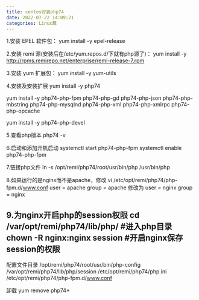 ```yaml
---
title: centos安装php74
date: 2022-07-22 14:09:21
categories: Linux篇
---
```

1.安装 EPEL 软件包：
yum install -y epel-release

2.安装 remi 源(安装后在/etc/yum.repos.d/下就有php源了)：
yum install -y <http://rpms.remirepo.net/enterprise/remi-release-7.rpm>

3.安装 yum 扩展包：
yum install -y yum-utils

4.安装及安装扩展
yum install -y php74

yum install -y php74-php-fpm php74-php-gd php74-php-json php74-php-mbstring php74-php-mysqlnd php74-php-xml php74-php-xmlrpc php74-php-opcache

yum install -y php74-php-devel

5.查看php版本
php74 -v

6.启动和添加开机启动
systemctl start php74-php-fpm
systemctl enable php74-php-fpm

7.链接php文件
ln -s /opt/remi/php74/root/usr/bin/php /usr/bin/php

8.如果运行的是nginx而不是apache，修改
vi /etc/opt/remi/php74/php-fpm.d/www.conf
user = apache
group = apache
修改为
user = nginx
group = nginx

9.为nginx开启php的session权限
cd /var/opt/remi/php74/lib/php/ #进入php目录
chown -R nginx:nginx session #开启nginx保存session的权限
--------------------------------------------------------

配置文件目录
/opt/remi/php74/root/usr/bin/php-config
/var/opt/remi/php74/lib/php/session
/etc/opt/remi/php74/php.ini
/etc/opt/remi/php74/php-fpm.d/www.conf

卸载
yum remove php74*
